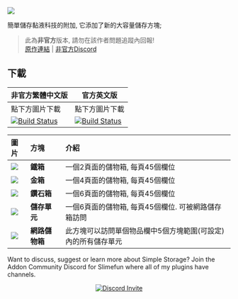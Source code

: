 ![](https://github.com/Sefiraat/Simple-Storage/blob/master/Images/logo/logo_large.png?raw=true)

簡單儲存黏液科技的附加, 它添加了新的大容量儲存方塊;

> 此為**非官方**版本, 請勿在該作者問題追蹤內回報! <br>
> [原作連結](https://github.com/Sefiraat/Simple-Storage) | [非官方Discord](https://discord.gg/GF4CwjFXT9)

## 下載
| 非官方繁體中文版 | 官方英文版 |
| -------- | -------- |
| 點下方圖片下載 | 點下方圖片下載 |
| [![Build Status](https://xmikux.github.io/builds/SlimeTraditionalTranslation/Simple-Storage/master/badge.svg)](https://xmikux.github.io/builds/SlimeTraditionalTranslation/Simple-Storage/master) | [![Build Status](https://thebusybiscuit.github.io/builds/Sefiraat/Simple-Storage/master/badge.svg)](https://thebusybiscuit.github.io/builds/Sefiraat/Simple-Storage/master) | 

|圖片 |方塊 |介紹 |
|:---|:---|:---|
|![](https://github.com/Sefiraat/Simple-Storage/blob/master/Images/wiki/items/chest_iron.png?raw=true)|**鐵箱** | 一個2頁面的儲物箱, 每頁45個欄位 |
|![](https://github.com/Sefiraat/Simple-Storage/blob/master/Images/wiki/items/chest_gold.png?raw=true)|**金箱** | 一個4頁面的儲物箱, 每頁45個欄位 |
|![](https://github.com/Sefiraat/Simple-Storage/blob/master/Images/wiki/items/chest_diamond.png?raw=true)|**鑽石箱** | 一個6頁面的儲物箱, 每頁45個欄位 |
|![](https://github.com/Sefiraat/Simple-Storage/blob/master/Images/wiki/items/inventory_cell_basic.png?raw=true)|**儲存單元** | 一個6頁面的儲物箱, 每頁45個欄位. 可被網路儲存箱訪問 |
|![](https://github.com/Sefiraat/Simple-Storage/blob/master/Images/wiki/items/chest_master.png?raw=true)|**網路儲物箱** | 此方塊可以訪問單個物品欄中5個方塊範圍(可設定)內的所有儲存單元 |

Want to discuss, suggest or learn more about Simple Storage? Join the Addon Community Discord for Slimefun where all of my plugins have channels.
<p align="center">
  <a href="https://discord.gg/SqD3gg5SAU">
    <img src="https://discordapp.com/api/guilds/809178621424041997/widget.png?style=banner3" alt="Discord Invite"/>
  </a>
</p>
